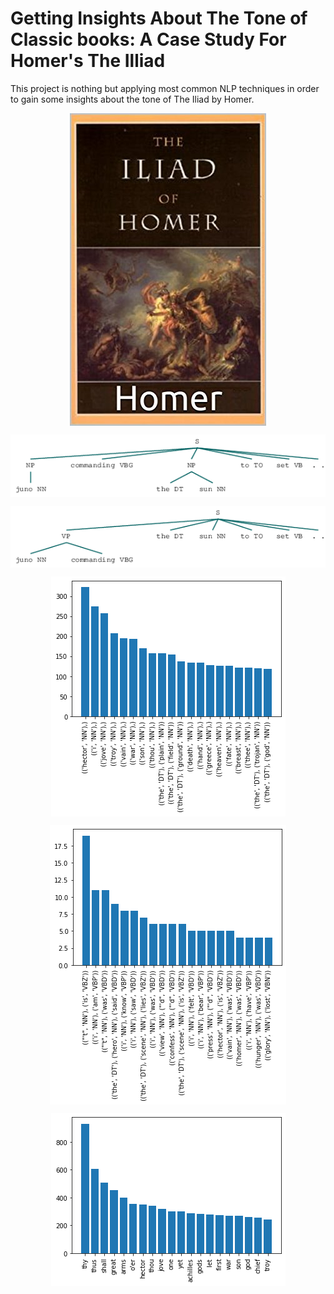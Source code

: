 # Getting Insights About The Tone of Classic books: A Case Study For Homer's The Illiad
This project is nothing but applying most common NLP techniques in order to gain some insights about the tone of The Iliad by Homer.



<p align = "center">
<img src="The-Iliad.jpg" alt="Logo" align = "center">
</p>
<p align = "center">
<img src="1.png" alt="Logo" align = "center">
</p>
<p align = "center">
<img src="2.png" alt="Logo" align = "center">
</p>
<p align = "center">
<img src="3.png" alt="Logo" align = "center">
</p>
<p align = "center">
<img src="4.png" alt="Logo" align = "center">
</p>
<p align = "center">
<img src="5.png" alt="Logo" align = "center">
</p>

